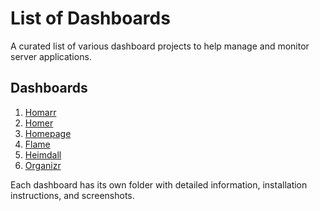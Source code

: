 # List of Dashboards

A curated list of various dashboard projects to help manage and monitor server applications.

## Dashboards

1. [Homarr](Homarr/README.md)
2. [Homer](Homer/README.md)
3. [Homepage](Homepage/README.md)
4. [Flame](Flame/README.md)
5. [Heimdall](Heimdall/README.md)
6. [Organizr](Organizr/README.md)

Each dashboard has its own folder with detailed information, installation instructions, and screenshots.
